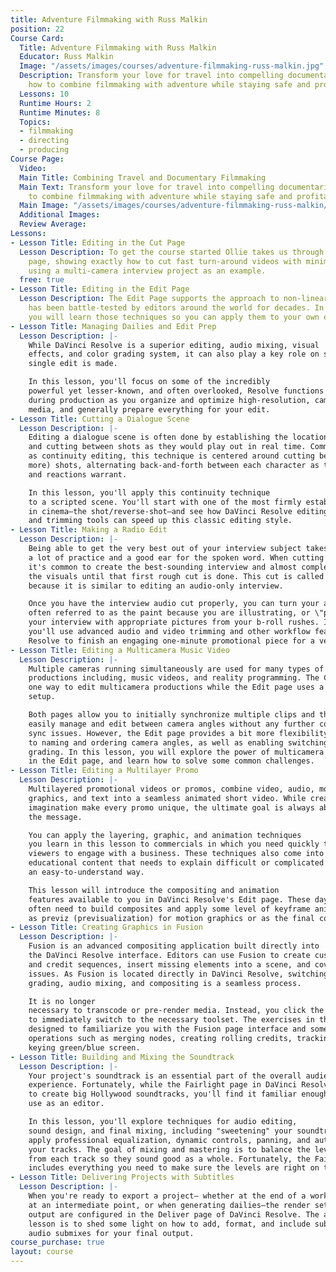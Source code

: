 ```yaml
---
title: Adventure Filmmaking with Russ Malkin
position: 22
Course Card:
  Title: Adventure Filmmaking with Russ Malkin
  Educator: Russ Malkin
  Image: "/assets/images/courses/adventure-filmmaking-russ-malkin.jpg"
  Description: Transform your love for travel into compelling documentaries. Learn
    how to combine filmmaking with adventure while staying safe and profitable.
  Lessons: 10
  Runtime Hours: 2
  Runtime Minutes: 8
  Topics:
  - filmmaking
  - directing
  - producing
Course Page:
  Video: 
  Main Title: Combining Travel and Documentary Filmmaking
  Main Text: Transform your love for travel into compelling documentaries. Learn how
    to combine filmmaking with adventure while staying safe and profitable.
  Main Image: "/assets/images/courses/adventure-filmmaking-russ-malkin/adventure-filmmaking-russ-malkin-main.jpg"
  Additional Images: 
  Review Average: 
Lessons:
- Lesson Title: Editing in the Cut Page
  Lesson Description: To get the course started Ollie takes us through Resolve's Cut
    page, showing exactly how to cut fast turn-around videos with minimal effort,
    using a multi-camera interview project as an example.
  free: true
- Lesson Title: Editing in the Edit Page
  Lesson Description: The Edit Page supports the approach to non-linear editing that
    has been battle-tested by editors around the world for decades. In this lesson
    you will learn those techniques so you can apply them to your own editing workflows.
- Lesson Title: Managing Dailies and Edit Prep
  Lesson Description: |-
    While DaVinci Resolve is a superior editing, audio mixing, visual
    effects, and color grading system, it can also play a key role on set before a
    single edit is made.

    In this lesson, you'll focus on some of the incredibly
    powerful yet lesser-known, and often overlooked, Resolve functions that will help
    during production as you organize and optimize high-resolution, camera-original
    media, and generally prepare everything for your edit.
- Lesson Title: Cutting a Dialogue Scene
  Lesson Description: |-
    Editing a dialogue scene is often done by establishing the location
    and cutting between shots as they would play out in real time. Commonly known
    as continuity editing, this technique is centered around cutting between two (or
    more) shots, alternating back-and-forth between each character as their dialogue
    and reactions warrant.

    In this lesson, you'll apply this continuity technique
    to a scripted scene. You'll start with one of the most firmly established conventions
    in cinema—the shot/reverse-shot—and see how DaVinci Resolve editing, match framing,
    and trimming tools can speed up this classic editing style.
- Lesson Title: Making a Radio Edit
  Lesson Description: |-
    Being able to get the very best out of your interview subject takes
    a lot of practice and a good ear for the spoken word. When cutting interviews,
    it's common to create the best-sounding interview and almost completely disregard
    the visuals until that first rough cut is done. This cut is called a radio edit
    because it is similar to editing an audio-only interview.

    Once you have the interview audio cut properly, you can turn your attention to the video edits,
    often referred to as the paint because you are illustrating, or \"painting,\"
    your interview with appropriate pictures from your b-roll rushes. In this lesson,
    you'll use advanced audio and video trimming and other workflow features in DaVinci
    Resolve to finish an engaging one-minute promotional piece for a vegan restaurant.
- Lesson Title: Editing a Multicamera Music Video
  Lesson Description: |-
    Multiple cameras running simultaneously are used for many types of
    productions including, music videos, and reality programming. The Cut page enables
    one way to edit multicamera productions while the Edit page uses a more traditional
    setup.

    Both pages allow you to initially synchronize multiple clips and then
    easily manage and edit between camera angles without any further concern about
    sync issues. However, the Edit page provides a bit more flexibility when it comes
    to naming and ordering camera angles, as well as enabling switching and even color
    grading. In this lesson, you will explore the power of multicamera functionality
    in the Edit page, and learn how to solve some common challenges.
- Lesson Title: Editing a Multilayer Promo
  Lesson Description: |-
    Multilayered promotional videos or promos, combine video, audio, motion
    graphics, and text into a seamless animated short video. While creativity and
    imagination make every promo unique, the ultimate goal is always about conveying
    the message.

    You can apply the layering, graphic, and animation techniques
    you learn in this lesson to commercials in which you need quickly to persuade
    viewers to engage with a business. These techniques also come into play when creating
    educational content that needs to explain difficult or complicated concepts in
    an easy-to-understand way.

    This lesson will introduce the compositing and animation
    features available to you in DaVinci Resolve's Edit page. These days, editors
    often need to build composites and apply some level of keyframe animation, either
    as previz (previsualization) for motion graphics or as the final content.
- Lesson Title: Creating Graphics in Fusion
  Lesson Description: |-
    Fusion is an advanced compositing application built directly into
    the DaVinci Resolve interface. Editors can use Fusion to create custom titles
    and credit sequences, insert missing elements into a scene, and cover-up continuity
    issues. As Fusion is located directly in DaVinci Resolve, switching between editing,
    grading, audio mixing, and compositing is a seamless process.

    It is no longer
    necessary to transcode or pre-render media. Instead, you click the page you need
    to immediately switch to the necessary toolset. The exercises in this lesson are
    designed to familiarize you with the Fusion page interface and some of its fundamental
    operations such as merging nodes, creating rolling credits, tracking clips, and
    keying green/blue screen.
- Lesson Title: Building and Mixing the Soundtrack
  Lesson Description: |-
    Your project's soundtrack is an essential part of the overall audience
    experience. Fortunately, while the Fairlight page in DaVinci Resolve is designed
    to create big Hollywood soundtracks, you'll find it familiar enough for you to
    use as an editor.

    In this lesson, you'll explore techniques for audio editing,
    sound design, and final mixing, including "sweetening" your soundtrack as you
    apply professional equalization, dynamic controls, panning, and automation to
    your tracks. The goal of mixing and mastering is to balance the levels coming
    from each track so they sound good as a whole. Fortunately, the Fairlight page
    includes everything you need to make sure the levels are right on target.
- Lesson Title: Delivering Projects with Subtitles
  Lesson Description: |-
    When you're ready to export a project— whether at the end of a workflow,
    at an intermediate point, or when generating dailies—the render settings and final
    output are configured in the Deliver page of DaVinci Resolve. The aim of this
    lesson is to shed some light on how to add, format, and include subtitles and
    audio submixes for your final output.
course_purchase: true
layout: course
---
```


